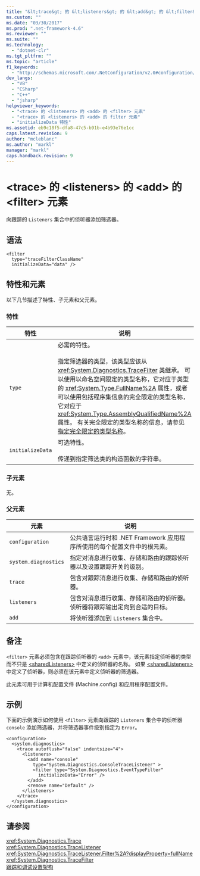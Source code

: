 ```yaml
---
title: "&lt;trace&gt; 的 &lt;listeners&gt; 的 &lt;add&gt; 的 &lt;filter&gt; 元素 | Microsoft Docs"
ms.custom: ""
ms.date: "03/30/2017"
ms.prod: ".net-framework-4.6"
ms.reviewer: ""
ms.suite: ""
ms.technology: 
  - "dotnet-clr"
ms.tgt_pltfrm: ""
ms.topic: "article"
f1_keywords: 
  - "http://schemas.microsoft.com/.NetConfiguration/v2.0#configuration/system.diagnostics/trace/listeners/add/filter"
dev_langs: 
  - "VB"
  - "CSharp"
  - "C++"
  - "jsharp"
helpviewer_keywords: 
  - "<trace> 的 <listeners> 的 <add> 的 <filter> 元素"
  - "<trace> 的 <listeners> 的 <add> 的 filter 元素"
  - "initializeData 特性"
ms.assetid: eb9c18f5-dfa8-47c5-b91b-e4b93e76e1cc
caps.latest.revision: 9
author: "mcleblanc"
ms.author: "markl"
manager: "markl"
caps.handback.revision: 9
---
```

# &lt;trace&gt; 的 &lt;listeners&gt; 的 &lt;add&gt; 的 &lt;filter&gt; 元素
向跟踪的 `Listeners` 集合中的侦听器添加筛选器。  
  
## 语法  
  
```  
<filter   
  type="traceFilterClassName"   
  initializeData="data" />  
```  
  
## 特性和元素  
 以下几节描述了特性、子元素和父元素。  
  
### 特性  
  
|特性|说明|  
|--------|--------|  
|`type`|必需的特性。<br /><br /> 指定筛选器的类型，该类型应该从 <xref:System.Diagnostics.TraceFilter> 类继承。  可以使用以命名空间限定的类型名称，它对应于类型的 <xref:System.Type.FullName%2A> 属性，或者可以使用包括程序集信息的完全限定的类型名称，它对应于 <xref:System.Type.AssemblyQualifiedName%2A> 属性。  有关完全限定的类型名称的信息，请参见 [指定完全限定的类型名称](../../../../../docs/framework/reflection-and-codedom/specifying-fully-qualified-type-names.md)。|  
|`initializeData`|可选特性。<br /><br /> 传递到指定筛选类的构造函数的字符串。|  
  
### 子元素  
 无。  
  
### 父元素  
  
|元素|说明|  
|--------|--------|  
|`configuration`|公共语言运行时和 .NET Framework 应用程序所使用的每个配置文件中的根元素。|  
|`system.diagnostics`|指定对消息进行收集、存储和路由的跟踪侦听器以及设置跟踪开关的级别。|  
|`trace`|包含对跟踪消息进行收集、存储和路由的侦听器。|  
|`listeners`|包含对消息进行收集、存储和路由的侦听器。  侦听器将跟踪输出定向到合适的目标。|  
|`add`|将侦听器添加到 `Listeners` 集合中。|  
  
## 备注  
 `<filter>` 元素必须包含在跟踪侦听器的 `<add>` 元素中，该元素指定侦听器的类型而不只是 [\<sharedListeners\>](../../../../../docs/framework/configure-apps/file-schema/trace-debug/sharedlisteners-element.md) 中定义的侦听器的名称。  如果 [\<sharedListeners\>](../../../../../docs/framework/configure-apps/file-schema/trace-debug/sharedlisteners-element.md) 中定义了侦听器，则必须在该元素中定义侦听器的筛选器。  
  
 此元素可用于计算机配置文件 \(Machine.config\) 和应用程序配置文件。  
  
## 示例  
 下面的示例演示如何使用 `<filter>` 元素向跟踪的 `Listeners` 集合中的侦听器 `console` 添加筛选器，并将筛选器事件级别指定为 `Error`。  
  
```  
<configuration>  
  <system.diagnostics>  
    <trace autoflush="false" indentsize="4">  
      <listeners>  
        <add name="console"   
          type="System.Diagnostics.ConsoleTraceListener" >  
          <filter type="System.Diagnostics.EventTypeFilter"   
            initializeData="Error" />  
        </add>  
        <remove name="Default" />  
      </listeners>  
    </trace>  
  </system.diagnostics>  
</configuration>  
```  
  
## 请参阅  
 <xref:System.Diagnostics.Trace>   
 <xref:System.Diagnostics.TraceListener>   
 <xref:System.Diagnostics.TraceListener.Filter%2A?displayProperty=fullName>   
 <xref:System.Diagnostics.TraceFilter>   
 [跟踪和调试设置架构](../../../../../docs/framework/configure-apps/file-schema/trace-debug/index.md)